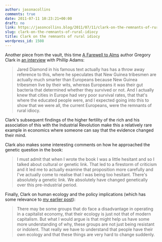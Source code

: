 ```yaml
---
author: jasonacollins
comments: true
date: 2011-07-11 10:23:21+00:00
draft: no
link: https://jasoncollins.blog/2011/07/11/clark-on-the-remnants-of-rural-idiocy/
slug: clark-on-the-remnants-of-rural-idiocy
title: Clark on the remnants of rural idiocy
wordpress_id: 1508
---
```


Another piece from the vault, this time [A Farewell to Alms](http://www.amazon.com/gp/product/B001EQ4OLA/ref=as_li_ss_tl?ie=UTF8&tag=evolvieconom-20&linkCode=as2&camp=217145&creative=399373&creativeASIN=B001EQ4OLA) author Gregory Clark in [an interview](http://www.abc.net.au/radionational/programs/latenightlive/a-farewell-to-alms-gregory-clark/3198398) with Phillip Adams:


<blockquote>Jared Diamond in his famous text actually has has a throw away reference to this, where he speculates that New Guinea tribesmen are actually much smarter than Europeans because New Guinea tribesmen live by their wits, whereas Europeans it was their gut bacteria that determined whether they survived or not. And I actually knew that cities in Europe had very poor survival rates, that that's where the educated people were, and I expected going into this to show that we were all, the current Europeans, were the remnants of rural idiocy.</blockquote>


Clark's subsequent findings of the higher fertility of the rich and his association of this with the Industrial Revolution make this a relatively rare example in economics where someone can say that the evidence changed their mind.

Clark also makes some interesting comments on how he approached the genetic question in the book:


<blockquote>I must admit that when I wrote the book I was a little hesitant and so I talked about cultural or genetic link. That led to a firestorm of criticism and it led me to actually examine that proposition more carefully and I've actually come to realise that I was being too hesitant. There's absolutely a genetic link. We absolutely have changed genetically over this pre-industrial period.</blockquote>


Finally, Clark on human ecology and the policy implications (which has some relevance to [my earlier post](https://jasoncollins.blog/2011/07/jones-on-iq-and-productivity/)):


<blockquote>There may be some groups that do face a disadvantage in operating in a capitalist economy, that their ecology is just not that of modern capitalism. But what I would argue is that might help us have some more understanding of why, these groups are not just being resistant or indolent. That really we have to understand that people have their own ecology and that these things are very hard to change suddenly.</blockquote>
